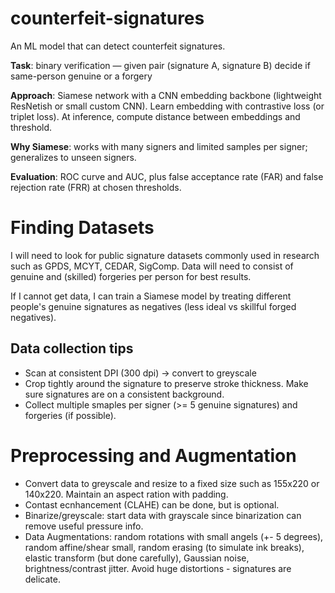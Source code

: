 # counterfeit-signatures
An ML model that can detect counterfeit  signatures.

<b>Task</b>: binary verification — given pair (signature A, signature B) decide if same-person genuine or a forgery

<b>Approach</b>: Siamese network with a CNN embedding backbone (lightweight ResNetish or small custom CNN). Learn embedding with contrastive loss (or triplet loss). At inference, compute distance between embeddings and threshold. 

<b>Why Siamese</b>: works with many signers and limited samples per signer; generalizes to unseen signers.

<b>Evaluation</b>: ROC curve and AUC, plus false acceptance rate (FAR) and false rejection rate (FRR) at chosen thresholds. 

# Finding Datasets

I will need to look for public signature datasets commonly used in research such as GPDS, MCYT, CEDAR, SigComp. Data will need to consist of genuine and (skilled) forgeries per person for best results. 

If I cannot get data, I can train a Siamese model by treating different people's genuine signatures as negatives (less ideal vs skillful forged negatives).

## Data collection tips

* Scan at consistent DPI (300 dpi) -> convert to greyscale
* Crop tightly around the signature to preserve stroke thickness. Make sure signatures are on a consistent background. 
* Collect multiple smaples per signer (>= 5 genuine signatures) and forgeries (if possible).

# Preprocessing and Augmentation

* Convert data to greyscale and resize to a fixed size such as 155x220 or 140x220. Maintain an aspect ration with padding. 
* Contast ecnhancement (CLAHE) can be done, but is optional. 
* Binarize/greyscale: start data with grayscale since binarization can remove useful pressure info.
* Data Augmentations: random rotations with small angels (+- 5 degrees), random affine/shear small, random erasing (to simulate ink breaks), elastic transform (but done carefully), Gaussian noise, brightness/contrast jitter. Avoid huge distortions - signatures are delicate.  




